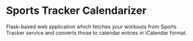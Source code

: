 # Sports Tracker Calendarizer

Flask-based web application which fetches your workouts from Sports Tracker
service and converts those to calendar entries in iCalendar format.
